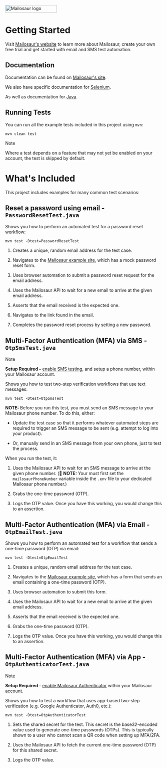 <p>
<a href="https://mailosaur.com">
<img class="" height="24" width="165" alt="Mailosaur logo" src="https://mailosaur.com/images/logo-color-dark.svg">
</a>
</p>

# Getting Started

Visit [Mailosaur's website](https://mailosaur.com) to learn more about Mailosaur, create your own free trial and get started with email and SMS test automation.

## Documentation

Documentation can be found on [Mailosaur's site](https://mailosaur.com/docs).

We also have specific documentation for [Selenium](https://mailosaur.com/docs/frameworks-and-tools/selenium).

As well as documentation for [Java](https://mailosaur.com/docs/languages/java).

## Running Tests

You can run all the example tests included in this project using `mvn`:

```
mvn clean test
```

> [!NOTE]  
> Where a test depends on a feature that may not yet be enabled on your account, the test is skipped by default.

# What's Included

This project includes examples for many common test scenarios:

## Reset a password using email - `PasswordResetTest.java`

Shows you how to perform an automated test for a password reset workflow:

```
mvn test -Dtest=PasswordResetTest
```

1. Creates a unique, random email address for the test case.

2. Navigates to the [Mailosaur example site](https://example.mailosaur.com/password-reset), which has a mock password reset form.

3. Uses browser automation to submit a password reset request for the email address.

4. Uses the Mailosaur API to wait for a new email to arrive at the given email address.

5. Asserts that the email received is the expected one.

6. Navigates to the link found in the email.

7. Completes the password reset process by setting a new password.

## Multi-Factor Authentication (MFA) via SMS - `OtpSmsTest.java`

> [!NOTE]  
> **Setup Required -** [enable SMS testing](https://mailosaur.com/app/sms), and setup a phone number, within your Mailosaur account.

Shows you how to test two-step verification workflows that use text messages:

```
mvn test -Dtest=OtpSmsTest
```

**NOTE:** Before you run this test, you must send an SMS message to your Mailosaur phone number. To do this, either:

- Update the test case so that it performs whatever automated steps are required to trigger an SMS message to be sent (e.g. attempt to log into your product).

- Or, manually send in an SMS message from your own phone, just to test the process.

When you run the test, it:

1. Uses the Mailosaur API to wait for an SMS message to arrive at the given phone number. (🚨 **NOTE:** Your must first set the `mailosaurPhoneNumber` variable inside the `.env` file to your dedicated Mailosaur phone number.)

2. Grabs the one-time password (OTP).

3. Logs the OTP value. Once you have this working, you would change this to an assertion.

## Multi-Factor Authentication (MFA) via Email - `OtpEmailTest.java`

Shows you how to perform an automated test for a workflow that sends a one-time password (OTP) via email:

```
mvn test -Dtest=OtpEmailTest
```

1. Creates a unique, random email address for the test case.

2. Navigates to the [Mailosaur example site](https://example.mailosaur.com/otp), which has a form that sends an email containing a one-time password (OTP).

3. Uses browser automation to submit this form.

4. Uses the Mailosaur API to wait for a new email to arrive at the given email address.

5. Asserts that the email received is the expected one.

6. Grabs the one-time password (OTP).

7. Logs the OTP value. Once you have this working, you would change this to an assertion.

## Multi-Factor Authentication (MFA) via App - `OtpAuthenticatorTest.java`

> [!NOTE]  
> **Setup Required -** [enable Mailosaur Authenticator](https://mailosaur.com/app/authenticator) within your Mailosaur account.

Shows you how to test a workflow that uses app-based two-step verification (e.g. Google Authenticator, Auth0, etc.):

```
mvn test -Dtest=OtpAuthenticatorTest
```

1. Sets the shared secret for the test. This secret is the base32-encoded value used to generate one-time passwords (OTPs). This is typically shown to a user who cannot scan a QR code when setting up MFA/2FA.

2. Uses the Mailosaur API to fetch the current one-time password (OTP) for this shared secret.

3. Logs the OTP value.
